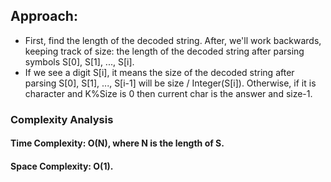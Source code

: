 ## Approach:
* First, find the length of the decoded string. After, we'll work backwards, keeping track of size: the length of the decoded string after parsing symbols S[0], S[1], ..., S[i].
* If we see a digit S[i], it means the size of the decoded string after parsing S[0], S[1], ..., S[i-1] will be size / Integer(S[i]). Otherwise, if it is character and K%Size is 0 then current char is the answer and size-1.
​
### Complexity Analysis
#### Time Complexity: O(N), where N is the length of S.
#### Space Complexity: O(1).
